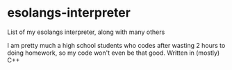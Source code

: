 # esolangs-interpreter
List of my esolangs interpreter, along with many others

I am pretty much a high school students who codes after wasting 2 hours to doing homework, so my code won't even be that good. Written in (mostly) C++ 
